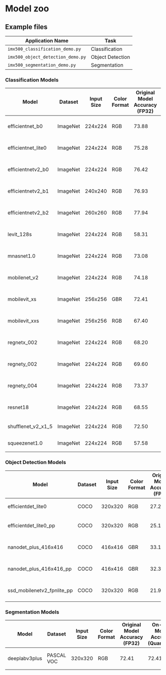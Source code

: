 # Model zoo

## Example files
| Application Name                             | Task                  |
|----------------------------------------------|-----------------------|
| `imx500_classification_demo.py`              | Classification        |
| `imx500_object_detection_demo.py`            | Object Detection      |
| `imx500_segmentation_demo.py`                | Segmentation          |


### Classification Models

| Model              | Dataset  | Input Size | Color Format | Original Model Accuracy (FP32) | On-chip Model Accuracy (Quantized) | Script Call                                                                                                                                         |
|--------------------|----------|------------|--------------|--------------------------------|------------------------------------|-----------------------------------------------------------------------------------------------------------------------------------------------------|
| efficientnet_b0    | ImageNet | 224x224    | RGB          | 73.88                          | 73.77                              | `python imx500_classification_demo.py --model /usr/share/imx500-models/imx500_network_efficientnet_b0.rpk --softmax`                                |
| efficientnet_lite0 | ImageNet | 224x224    | RGB          | 75.28                          | 74.58                              | `python imx500_classification_demo.py --model /usr/share/imx500-models/imx500_network_efficientnet_lite0.rpk --softmax`                             |
| efficientnetv2_b0  | ImageNet | 224x224    | RGB          | 76.42                          | 76.57                              | `python imx500_classification_demo.py --model /usr/share/imx500-models/imx500_network_efficientnetv2_b0.rpk --preserve-aspect-ratio`                |
| efficientnetv2_b1  | ImageNet | 240x240    | RGB          | 76.93                          | 77.01                              | `python imx500_classification_demo.py --model /usr/share/imx500-models/imx500_network_efficientnetv2_b1.rpk --preserve-aspect-ratio --fps 29`       |
| efficientnetv2_b2  | ImageNet | 260x260    | RGB          | 77.94                          | 77.68                              | `python imx500_classification_demo.py --model /usr/share/imx500-models/imx500_network_efficientnetv2_b2.rpk --preserve-aspect-ratio --fps 26`       |
| levit_128s         | ImageNet | 224x224    | RGB          | 58.31                          | 62.35                              | `python imx500_classification_demo.py --model /usr/share/imx500-models/imx500_network_levit_128s.rpk --preserve-aspect-ratio`                       |
| mnasnet1.0         | ImageNet | 224x224    | RGB          | 73.08                          | 73.14                              | `python imx500_classification_demo.py --model /usr/share/imx500-models/imx500_network_mnasnet1.0.rpk --softmax`                                     |
| mobilenet_v2       | ImageNet | 224x224    | RGB          | 74.18                          | 71.65                              | `python imx500_classification_demo.py --model /usr/share/imx500-models/imx500_network_mobilenet_v2.rpk --preserve-aspect-ratio`                     |
| mobilevit_xs       | ImageNet | 256x256    | GBR          | 72.41                          | 72.29                              | `python imx500_classification_demo.py --model /usr/share/imx500-models/imx500_network_mobilevit_xs.rpk --softmax --preserve-aspect-ratio --fps 22`  |
| mobilevit_xxs      | ImageNet | 256x256    | RGB          | 67.40                          | 67.56                              | `python imx500_classification_demo.py --model /usr/share/imx500-models/imx500_network_mobilevit_xxs.rpk --softmax --preserve-aspect-ratio --fps 26` |
| regnetx_002        | ImageNet | 224x224    | RGB          | 68.20                          | 68.31                              | `python imx500_classification_demo.py --model /usr/share/imx500-models/imx500_network_regnetx_002.rpk --softmax`                                    |
| regnety_002        | ImageNet | 224x224    | RGB          | 69.60                          | 69.44                              | `python imx500_classification_demo.py --model /usr/share/imx500-models/imx500_network_regnety_002.rpk --softmax`                                    |
| regnety_004        | ImageNet | 224x224    | RGB          | 73.37                          | 74.98                              | `python imx500_classification_demo.py --model /usr/share/imx500-models/imx500_network_regnety_004.rpk --softmax`                                    |
| resnet18           | ImageNet | 224x224    | RGB          | 68.55                          | 68.62                              | `python imx500_classification_demo.py --model /usr/share/imx500-models/imx500_network_resnet18.rpk --softmax --fps 29`                              |
| shufflenet_v2_x1_5 | ImageNet | 224x224    | RGB          | 72.50                          | 72.18                              | `python imx500_classification_demo.py --model /usr/share/imx500-models/imx500_network_shufflenet_v2_x1_5.rpk`                                       |
| squeezenet1.0      | ImageNet | 224x224    | RGB          | 57.58                          | 57.24                              | `python imx500_classification_demo.py --model /usr/share/imx500-models/imx500_network_squeezenet1.0.rpk`                                            |

### Object Detection Models

| Model                      | Dataset | Input Size | Color Format | Original Model Accuracy (FP32) | On-chip Model Accuracy (Quantized) | Script Call                                                                                                                                         |
|----------------------------|---------|------------|--------------|--------------------------------|------------------------------------|-----------------------------------------------------------------------------------------------------------------------------------------------------|
| efficientdet_lite0         | COCO    | 320x320    | RGB          | 27.29                          | 27.36                              | `python imx500_object_detection_demo.py --model /usr/share/imx500-models/imx500_network_efficientdet_lite0.rpk`                                     |
| efficientdet_lite0_pp      | COCO    | 320x320    | RGB          | 25.18                          | 25.20                              | `python imx500_object_detection_demo.py --model /usr/share/imx500-models/imx500_network_efficientdet_lite0_pp.rpk --bbox-normalization -r --fps 23` |
| nanodet_plus_416x416       | COCO    | 416x416    | GBR          | 33.16                          | 33.26                              | `python imx500_object_detection_demo.py --model /usr/share/imx500-models/imx500_network_nanodet_plus_416x416.rpk --fps 23`                          |
| nanodet_plus_416x416_pp    | COCO    | 416x416    | GBR          | 32.32                          | 32.25                              | `python imx500_object_detection_demo.py --model /usr/share/imx500-models/imx500_network_nanodet_plus_416x416_pp.rpk --ignore-dash-labels --fps 23`  |
| ssd_mobilenetv2_fpnlite_pp | COCO    | 320x320    | RGB          | 21.90                          | 21.95                              | `python imx500_object_detection_demo.py --model /usr/share/imx500-models/imx500_network_ssd_mobilenetv2_fpnlite_pp.rpk --fps 26`                    |

### Segmentation Models

| Model         | Dataset    | Input Size | Color Format | Original Model Accuracy (FP32) | On-chip Model Accuracy (Quantized) | Script Call                                                                                                     |
|---------------|------------|------------|--------------|--------------------------------|------------------------------------|-----------------------------------------------------------------------------------------------------------------|
| deeplabv3plus | PASCAL VOC | 320x320    | RGB          | 72.41                          | 72.41                              | `python imx500_segmentation_demo.py --model /usr/share/imx500-models/imx500_network_deeplabv3plus.rpk --fps 19` |